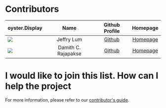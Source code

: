 # Contributors

oyster.Display | Name | Github Profile | Homepage
---|:---:|:---:|:---:
![](https://avatars0.githubusercontent.com/u/22460123?s=100) | Jeffry Lum | [Github](https://github.com/j-lum/) | [Homepage](https://se.kasugano.moe)
![](https://avatars0.githubusercontent.com/u/1673303?s=100) | Damith C. Rajapakse | [Github](https://github.com/damithc/) | [Homepage](https://www.comp.nus.edu.sg/~damithch/)
# I would like to join this list. How can I help the project

For more information, please refer to our [contributor's guide](https://oss-generic.github.io/process/).
